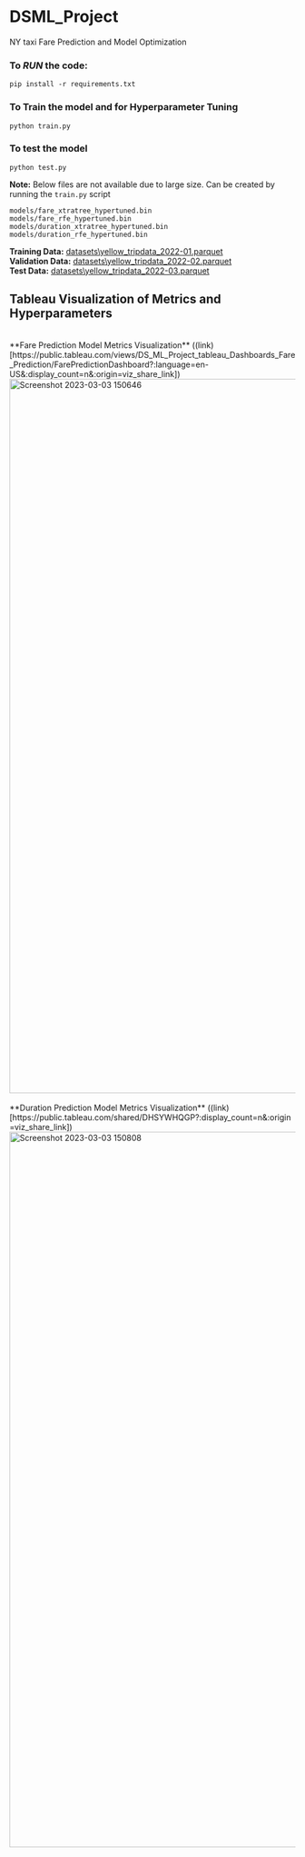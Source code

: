 # DSML_Project
NY taxi Fare Prediction and Model Optimization

### To *RUN* the code:
`pip install -r requirements.txt`

### To Train the model and for Hyperparameter Tuning
`python train.py`

### To test the model
`python test.py`

**Note:** Below files are not available due to large size. Can be created by running the `train.py` script
```
models/fare_xtratree_hypertuned.bin
models/fare_rfe_hypertuned.bin
models/duration_xtratree_hypertuned.bin
models/duration_rfe_hypertuned.bin
```

**Training Data:** [datasets\yellow_tripdata_2022-01.parquet](https://d37ci6vzurychx.cloudfront.net/trip-data/yellow_tripdata_2022-01.parquet) <br>
**Validation Data:** [datasets\yellow_tripdata_2022-02.parquet](https://d37ci6vzurychx.cloudfront.net/trip-data/yellow_tripdata_2022-02.parquet) <br>
**Test Data:** [datasets\yellow_tripdata_2022-03.parquet](https://d37ci6vzurychx.cloudfront.net/trip-data/yellow_tripdata_2022-03.parquet) <br>

## Tableau Visualization of Metrics and Hyperparameters 
<br>
**Fare Prediction Model Metrics Visualization** ((link)[https://public.tableau.com/views/DS_ML_Project_tableau_Dashboards_Fare_Prediction/FarePredictionDashboard?:language=en-US&:display_count=n&:origin=viz_share_link])
<img width="1258" alt="Screenshot 2023-03-03 150646" src="https://user-images.githubusercontent.com/121397382/222685889-8caf3148-11ff-4300-a1f6-eebf8ebf142f.png">
<br>
<br>
**Duration Prediction Model Metrics Visualization** ((link)[https://public.tableau.com/shared/DHSYWHQGP?:display_count=n&:origin=viz_share_link])
<img width="1260" alt="Screenshot 2023-03-03 150808" src="https://user-images.githubusercontent.com/121397382/222685898-704d377c-f3c6-41c4-a3f5-238ed1eefdc3.png">


